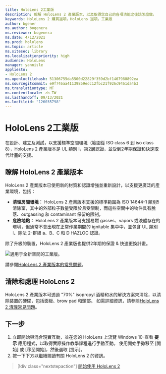 ```yaml
---
title: HoloLens 2工業版
description: 瞭解 HoloLens 2 產業版本，以及取得您自己的各項功能之後該怎麼做。
keywords: HoloLens 2 購買選項，HoloLens 選項，工業版
author: bgener
ms.author: bogenera
ms.reviewer: bogenera
ms.date: 4/12/2021
ms.prod: hololens
ms.topic: article
ms.sitesec: library
ms.localizationpriority: high
audience: HoloLens
manager: yannisle
appliesto:
- HoloLens 2
ms.openlocfilehash: 51306755da5500d22829f359d2bf1467980892ea
ms.sourcegitcommit: e9f746aa41139859edc12fbc21f926c9461da4b3
ms.translationtype: MT
ms.contentlocale: zh-TW
ms.lasthandoff: 09/13/2021
ms.locfileid: "126035798"
---
```

# <a name="hololens-2-industrial-edition"></a>HoloLens 2工業版

在設計、建立及測試，以支援標準空間環境（範圍從 ISO class 6 到 iso class 8），HoloLens 2 產業版本是 UL 類別 I，第2層認證，並受到2年期保證和快速取代計畫的支援。

## <a name="learn-about-hololens-2-industrial-edition"></a>瞭解 HoloLens 2 產業版本

HoloLens 2 產業版本已使用新的材質和認證增強並重新設計，以支援更廣泛的產業環境，包括：

- **清理房間環境：** HoloLens 2 產業版本支援的標準範圍為 ISO 14644-1 類別5清除室，其中的外部粒子數量受限於且受限制，而這些空間中的物件具有脫落、outgassing 和 contaminant 保留的限制。
- **危險地點：** HoloLens 2 產業版本可支援易燃 gasses、vapors 或液體存在的環境，但通常不會出現在正常作業期間的 ignitable 集中中，並包含 UL 類別 I、除法 2-群組 a、B、C 和 D HAZLOC 認證。

除了升級的裝置，HoloLens 2 產業版也提供2年期的保證 & 快速更換計畫。

![適用于全新空間的工業版。](./images/ie-small-pic.png)

請參閱[HoloLens 2 產業版本的常見問題](hololens2-industrial-edition-faq.md)。

## <a name="cleaning-and-handling-hololens-2"></a>清除和處理 HoloLens 2

HoloLens 2 產業版本可透過 "70%" isopropyl 酒精和水的解決方案來清除，以清除裝置的硬碟，包括面板、brow pad 和頭部。 如需詳細資訊，請參閱[HoloLens 2 清理常見問題](/hololens/hololens2-maintenance)。

## <a name="next-steps"></a>下一步

1. 立即開始與混合現實互動，並在您的 HoloLens 上流覽 Windows 10-查看 **提示** 應用程式，以取得實際操作教學課程進行手動互動。 使用開始手勢移至 [開始] 或 [移至開始]，然後選取 [提示]。
1. 按一下下方以繼續閱讀有關 HoloLens 2 的資訊。

> [!div class="nextstepaction"]
> [開始使用 HoloLens 2](hololens2-basic-usage.md)